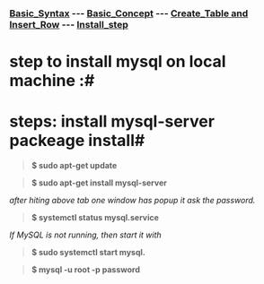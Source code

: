 ### [Basic_Syntax](https://sudarshan-gurav.github.io/Basic_Syntax) --- [Basic_Concept](https://sudarshan-gurav.github.io/Basic_concept) --- [Create_Table and Insert_Row](https://sudarshan-gurav.github.io/Create_Insert) --- [Install_step](https://sudarshan-gurav.github.io/Install_step)


# step to install mysql on local machine :#

# steps: install mysql-server packeage install#
   
   >	**$ sudo apt-get update**

   >	**$ sudo apt-get install mysql-server**
	
   *after hiting above tab one window has popup it ask the password.*

   >	**$ systemctl status mysql.service**
  
   *If MySQL is not running, then start it with* 
 
  >	**$ sudo systemctl start mysql.**

  >	**$ mysql -u root -p password** 



